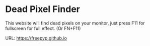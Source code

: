 # Dead Pixel Finder
This website will find dead pixels on your monitor, just press F11 for fullscreen for full effect. (Or FN+F11)

URL: https://freepvp.github.io
